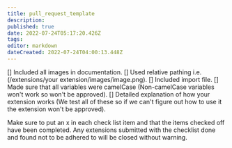 ```yaml
---
title: pull_request_template
description: 
published: true
date: 2022-07-24T05:17:20.426Z
tags: 
editor: markdown
dateCreated: 2022-07-24T04:00:13.448Z
---
```


[] Included all images in documentation.
[] Used relative pathing i.e. (/extensions/your extension/images/image.png).
[] Included import file.
[] Made sure that all variables were camelCase (Non-camelCase variables won't work so won't be approved).
[] Detailed explanation of how your extension works (We test all of these so if we can't figure out how to use it the extension won't be approved).

Make sure to put an x in each check list item and that the items checked off have been completed.
Any extensions submitted with the checklist done and found not to be adhered to will be closed without warning.

